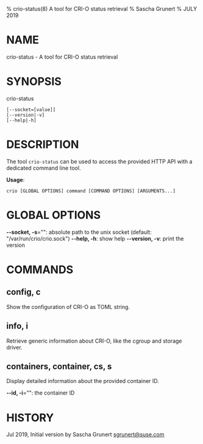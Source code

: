 % crio-status(8) A tool for CRI-O status retrieval
% Sascha Grunert
% JULY 2019

# NAME

crio-status - A tool for CRI-O status retrieval

# SYNOPSIS

crio-status

```
[--socket=[value]]
[--version|-v]
[--help|-h]
```

# DESCRIPTION

The tool `crio-status` can be used to access the provided HTTP API with a
dedicated command line tool.

**Usage**:

```
crio [GLOBAL OPTIONS] command [COMMAND OPTIONS] [ARGUMENTS...]
```

# GLOBAL OPTIONS

**--socket, -s**="": absolute path to the unix socket (default: "/var/run/crio/crio.sock")
**--help, -h**: show help
**--version, -v**: print the version

# COMMANDS

## config, c

Show the configuration of CRI-O as TOML string.

## info, i

Retrieve generic information about CRI-O, like the cgroup and storage driver.

## containers, container, cs, s

Display detailed information about the provided container ID.

**--id, -i**="": the container ID

# HISTORY

Jul 2019, Initial version by Sascha Grunert <sgrunert@suse.com>
